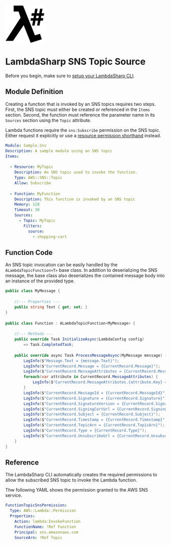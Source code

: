 ![λ#](../../Docs/images/LambdaSharpLogo.png)

# LambdaSharp SNS Topic Source

Before you begin, make sure to [setup your LambdaSharp CLI](https://lambdasharp.net/articles/Setup.html).

## Module Definition

Creating a function that is invoked by an SNS topics requires two steps. First, the SNS topic must either be created or referenced in the `Items` section. Second, the function must reference the parameter name in its `Sources` section using the `Topic` attribute.

Lambda functions require the `sns:Subscribe` permission on the SNS topic. Either request it explicitly or use a [resource permission shorthand](../src/LambdaSharp.Tool/Resources/IAM-Mappings.yml) instead.

```yaml
Module: Sample.Sns
Description: A sample module using an SNS topic
Items:

  - Resource: MyTopic
    Description: An SNS topic used to invoke the function.
    Type: AWS::SNS::Topic
    Allow: Subscribe

  - Function: MyFunction
    Description: This function is invoked by an SNS topic
    Memory: 128
    Timeout: 30
    Sources:
      - Topic: MyTopic
        Filters:
          source:
            - shopping-cart
```

## Function Code

An SNS topic invocation can be easily handled by the `ALambdaTopicFunction<T>` base class. In addition to deserializing the SNS message, the base class also deserializes the contained message body into an instance of the provided type.

```csharp
public class MyMessage {

    //--- Properties ---
    public string Text { get; set; }
}

public class Function : ALambdaTopicFunction<MyMessage> {

    //--- Methods ---
    public override Task InitializeAsync(LambdaConfig config)
        => Task.CompletedTask;

    public override async Task ProcessMessageAsync(MyMessage message) {
        LogInfo($"Message.Text = {message.Text}");
        LogInfo($"CurrentRecord.Message = {CurrentRecord.Message}");
        LogInfo($"CurrentRecord.MessageAttributes = {CurrentRecord.MessageAttributes}");
        foreach(var attribute in CurrentRecord.MessageAttributes) {
            LogInfo($"CurrentRecord.MessageAttributes.{attribute.Key} = {attribute.Value}");
        }
        LogInfo($"CurrentRecord.MessageId = {CurrentRecord.MessageId}");
        LogInfo($"CurrentRecord.Signature = {CurrentRecord.Signature}");
        LogInfo($"CurrentRecord.SignatureVersion = {CurrentRecord.SignatureVersion}");
        LogInfo($"CurrentRecord.SigningCertUrl = {CurrentRecord.SigningCertUrl}");
        LogInfo($"CurrentRecord.Subject = {CurrentRecord.Subject}");
        LogInfo($"CurrentRecord.Timestamp = {CurrentRecord.Timestamp}");
        LogInfo($"CurrentRecord.TopicArn = {CurrentRecord.TopicArn}");
        LogInfo($"CurrentRecord.Type = {CurrentRecord.Type}");
        LogInfo($"CurrentRecord.UnsubscribeUrl = {CurrentRecord.UnsubscribeUrl}");
    }
}
```

## Reference

The LambdaSharp CLI automatically creates the required permissions to allow the subscribed SNS topic to invoke the Lambda function.

Thw following YAML shows the permission granted to the AWS SNS service.

```yaml
FunctionTopicSnsPermission:
  Type: AWS::Lambda::Permission
  Properties:
    Action: lambda:InvokeFunction
    FunctionName: !Ref Function
    Principal: sns.amazonaws.com
    SourceArn: !Ref Topic
```
